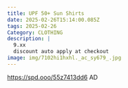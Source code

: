 ```yaml
---
title: UPF 50+ Sun Shirts
date: 2025-02-26T15:14:00.085Z
tags: 2025-02-26
Category: CLOTHING
description: |
  9.xx
  discount auto apply at checkout 
image: img/7102hi1hxhl._ac_sy679_.jpg
---
```

 https://spd.ooo/55z7413dd6
AD